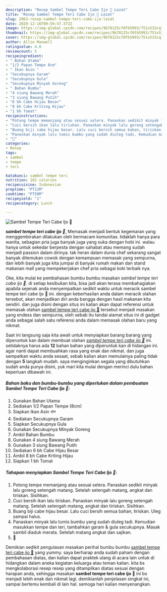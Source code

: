 ```yaml
---
description: "Resep Sambel Tempe Teri Cabe Ijo 🍲 Lezat"
title: "Resep Sambel Tempe Teri Cabe Ijo 🍲 Lezat"
slug: 2063-resep-sambel-tempe-teri-cabe-ijo-lezat
date: 2020-12-16T09:59:57.572Z
image: https://img-global.cpcdn.com/recipes/9b78125cf0fb5993/751x532cq70/sambel-tempe-teri-cabe-ijo-🍲-foto-resep-utama.jpg
thumbnail: https://img-global.cpcdn.com/recipes/9b78125cf0fb5993/751x532cq70/sambel-tempe-teri-cabe-ijo-🍲-foto-resep-utama.jpg
cover: https://img-global.cpcdn.com/recipes/9b78125cf0fb5993/751x532cq70/sambel-tempe-teri-cabe-ijo-🍲-foto-resep-utama.jpg
author: Allie Maxwell
ratingvalue: 4.8
reviewcount: 5
recipeingredient:
- " Bahan Utama"
- "1/2 Papan Tempe 8cm"
- " Ikan Asin "
- "Secukupnya Garam"
- "Secukupnya Gula"
- "Secukupnya Minyak Goreng"
- " Bahan Bumbu"
- "4 siung Bawang Merah"
- "3 siung Bawang Putih"
- "6 bh Cabe Hijau Besar"
- "8 bh Cabe Kriting Hijau"
- "1 bh Tomat"
recipeinstructions:
- "Potong tempe memanjang atau sesuai selera. Panaskan sedikit minyak lalu goreng setengah matang. Setelah setengah matang, angkat dan tiriskan. Sisihkan."
- "Cuci bersih ikan lalu tiriskan. Panaskan minyak lalu goreng setengah matang. Setelah setengah matang, angkat dan tiriskan. Sisihkan."
- "Buang biji cabe hijau besar. Lalu cuci bersih semua bahan, tiriskan. Uleg sampai halus."
- "Panaskan minyak lalu tumis bumbu yang sudah diuleg tadi. Kemudian masukkan tempe dan teri, tambahkan garam &amp; gula secukupnya. Masak sambil diaduk merata. Setelah matang angkat dan sajikan."
- "🙌"
categories:
- Resep
tags:
- sambel
- tempe
- teri

katakunci: sambel tempe teri 
nutrition: 162 calories
recipecuisine: Indonesian
preptime: "PT12M"
cooktime: "PT50M"
recipeyield: "1"
recipecategory: Lunch

---
```



![Sambel Tempe Teri Cabe Ijo 🍲](https://img-global.cpcdn.com/recipes/9b78125cf0fb5993/751x532cq70/sambel-tempe-teri-cabe-ijo-🍲-foto-resep-utama.jpg)

<b><i>sambel tempe teri cabe ijo 🍲</i></b>, Memasak menjadi bentuk kegemaran yang menggembirakan dilakukan oleh bermacam komunitas. tidaklah hanya para wanita, sebagian pria juga banyak juga yang suka dengan hobi ini. walau hanya untuk sekedar berpesta dengan sahabat atau memang sudah menjadi passion dalam dirinya. tak heran dalam dunia chef sekarang sangat banyak ditemukan cowok dengan kemampuan memasak yang sempurna, dan lebih banyak juga kita jumpai di banyak rumah makan dan stand makanan mall yang mempekerjakan chef pria sebagai koki terbaik nya.



Oke, kita mulai ke pembahasan bumbu bumbu masakan <i>sambel tempe teri cabe ijo 🍲</i>. di setiap kesibukan kita, bisa jadi akan terasa membahagiakan apabila sejenak anda menyempatkan sedikit waktu untuk meracik sambel tempe teri cabe ijo 🍲 ini. dengan keberhasilan anda dalam meracik olahan tersebut, akan menjadikan diri anda bangga dengan hasil makanan kita sendiri. dan juga disini dengan situs ini kalian akan dapat referensi untuk memasak olahan <u>sambel tempe teri cabe ijo 🍲</u> tersebut menjadi masakan yang endess dan sempurna, oleh sebab itu tandai alamat situs ini di gadget anda sebagai salah satu referensi anda dalam memasak olahan baru yang nikmat.


Saat ini langsung saja kita awali untuk menyiapkan barang barang yang diperuntuk kan dalam membuat olahan <u><i>sambel tempe teri cabe ijo 🍲</i></u> ini. setidaknya harus ada <b>12</b> bahan bahan yang diperuntuk kan di hidangan ini. agar nanti dapat membuahkan rasa yang enak dan nikmat. dan juga sempatkan waktu anda sesaat, sebab kalian akan memulainya paling tidak dengan <b>5</b> langkah mudah. saya menginginkan segala yang dibutuhkan sudah anda punya disini, yuk mari kita mulai dengan merinci dulu bahan keperluan dibawah ini.

<!--inarticleads1-->

##### Bahan baku dan bumbu-bumbu yang diperlukan dalam pembuatan Sambel Tempe Teri Cabe Ijo 🍲:

1. Gunakan  Bahan Utama
1. Sediakan 1/2 Papan Tempe (8cm)
1. Siapkan  Ikan Asin 🐟
1. Sediakan Secukupnya Garam
1. Siapkan Secukupnya Gula
1. Gunakan Secukupnya Minyak Goreng
1. Ambil  Bahan Bumbu
1. Gunakan 4 siung Bawang Merah
1. Gunakan 3 siung Bawang Putih
1. Sediakan 6 bh Cabe Hijau Besar
1. Ambil 8 bh Cabe Kriting Hijau
1. Siapkan 1 bh Tomat




<!--inarticleads2-->

##### Tahapan menyiapkan Sambel Tempe Teri Cabe Ijo 🍲:

1. Potong tempe memanjang atau sesuai selera. Panaskan sedikit minyak lalu goreng setengah matang. Setelah setengah matang, angkat dan tiriskan. Sisihkan.
1. Cuci bersih ikan lalu tiriskan. Panaskan minyak lalu goreng setengah matang. Setelah setengah matang, angkat dan tiriskan. Sisihkan.
1. Buang biji cabe hijau besar. Lalu cuci bersih semua bahan, tiriskan. Uleg sampai halus.
1. Panaskan minyak lalu tumis bumbu yang sudah diuleg tadi. Kemudian masukkan tempe dan teri, tambahkan garam &amp; gula secukupnya. Masak sambil diaduk merata. Setelah matang angkat dan sajikan.
1. 🙌




Demikian sedikit pengulasan masakan perihal bumbu bumbu <u>sambel tempe teri cabe ijo 🍲</u> yang yummy. saya berharap anda sudah paham dengan pembahasan diatas, dan kalian dapat praktek ulang di acara lain untuk di hidangkan dalam aneka kegiatan keluarga atau teman kalian. kita bs mengkolaborasi resep resep yang ditampilkan diatas sesuai dengan harapan anda, sehingga masakan <b>sambel tempe teri cabe ijo 🍲</b> ini bs menjadi lebih enak dan nikmat lagi. demikianlah penjelasan singkat ini, sampai bertemu kembali di lain hal. semoga hari kalian menyenangkan.
